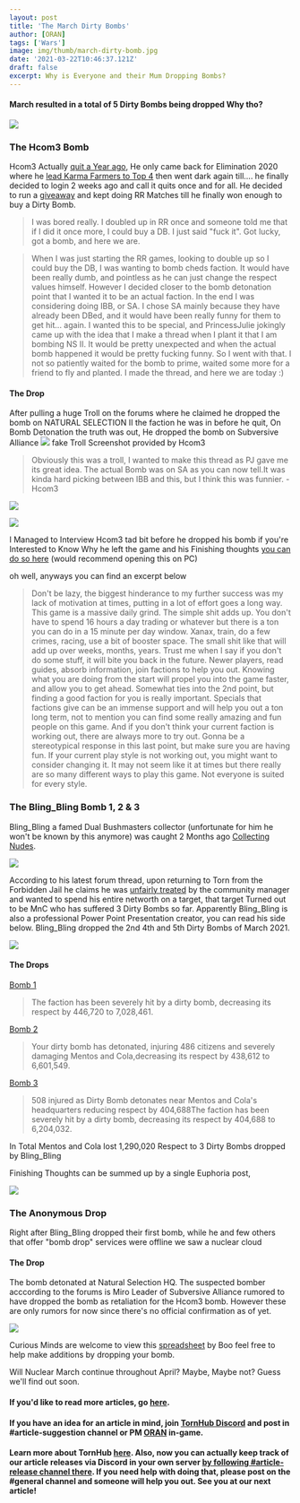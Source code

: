 ```yaml
---
layout: post
title: 'The March Dirty Bombs'
author: [ORAN]
tags: ['Wars']
image: img/thumb/march-dirty-bomb.jpg
date: '2021-03-22T10:46:37.121Z'
draft: false
excerpt: Why is Everyone and their Mum Dropping Bombs?
---
```

#### March resulted in a total of 5 Dirty Bombs being dropped Why tho?  

![](https://i.oran.pw/images/j9mLm.jpeg)

### The Hcom3 Bomb

Hcom3 Actually [quit a Year ago](https://www.torn.com/forums.php#/p=threads&f=2&t=16169821&b=0&a=0), He only came back for Elimination 2020 where he [lead Karma Farmers to Top 4](https://www.torn.com/forums.php#/p=threads&f=2&t=16187049&b=0&a=0&start=0&to=20798741) then went dark again till.... he finally decided to login 2 weeks ago and call it quits once and for all. He decided to run a [giveaway](https://www.torn.com/forums.php?p=threads&f=13&t=16215207) and kept doing RR Matches till he finally won enough to buy a Dirty Bomb. 

>I was bored really. I doubled up in RR once and someone told me that if I did it once more, I could buy a DB. I just said "fuck it". Got lucky, got a bomb, and here we are.

>When I was just starting the RR games, looking to double up so I could buy the DB, I was wanting to bomb cheds faction. It would have been really dumb, and pointless as he can just change the respect values himself. However I decided closer to the bomb detonation point that I wanted it to be an actual faction. In the end I was considering doing IBB, or SA. I chose SA mainly because they have already been DBed, and it would have been really funny for them to get hit... again. 
I wanted this to be special, and PrincessJulie jokingly came up with the idea that I make a thread when I plant it that I am bombing NS II. It would be pretty unexpected and when the actual bomb happened it would be pretty fucking funny. So I went with that. I not so patiently waited for the bomb to prime, waited some more for a friend to fly and planted. I made the thread, and here we are today :)

#### The Drop 

After pulling a huge Troll on the forums where he claimed he dropped the bomb on NATURAL SELECTION II the faction he was in before he quit, On Bomb Detonation the truth was out, He dropped the bomb on Subversive Alliance 
![](https://i.imgur.com/AioOyYG.png) 
fake Troll Screenshot provided by Hcom3 

>Obviously this was a troll, I wanted to make this thread as PJ gave me its great idea. The actual Bomb was on SA as you can now tell.It was kinda hard picking between IBB and this, but I think this was funnier.
 -Hcom3 

![](https://i.imgur.com/9OsjgVa.png)  

![](https://i.imgur.com/DZzgPRn.png) 

I Managed to Interview Hcom3 tad bit before he dropped his bomb if you're Interested to Know Why he left the game  and his Finishing thoughts [you can do so here](https://oran.pw/hcom.txt) (would recommend opening this on PC)

oh well, anyways you can find an excerpt below 

>Don't be lazy, the biggest hinderance to my further success was my lack of motivation at times, putting in a lot of effort goes a long way. This game is a massive daily grind. The simple shit adds up. You don't have to spend 16 hours a day trading or whatever but there is a ton you can do in a 15 minute per day window. Xanax, train, do a few crimes, racing, use a bit of booster space. The small shit like that will add up over weeks, months, years. Trust me when I say if you don't do some stuff, it will bite you back in the future.
Newer players, read guides, absorb information, join factions to help you out. Knowing what you are doing from the start will propel you into the game faster, and allow you to get ahead.
Somewhat ties into the 2nd point, but finding a good faction for you is really important. Specials that factions give can be an immense support and will help you out a ton long term, not to mention you can find some really amazing and fun people on this game. And if you don't think your current faction is working out, there are always more to try out.
Gonna be a stereotypical response in this last point, but make sure you are having fun. If your current play style is not working out, you might want to consider changing it. It may not seem like it at times but there really are so many different ways to play this game. Not everyone is suited for every style.

### The Bling_Bling Bomb 1, 2  & 3

Bling_Bling a famed Dual Bushmasters collector (unfortunate for him he won't be known by this anymore) was caught 2 Months ago [Collecting Nudes](https://www.torn.com/forums.php?p=threads&f=2&t=16207389&b=0&a=0&start=140&to=21148774).

![](https://i.imgur.com/qkAkSnj.png) 

According to his latest forum thread, upon returning to Torn from the Forbidden Jail he claims he was [unfairly treated](https://www.torn.com/forums.php#/p=threads&f=2&t=16217401&b=0&a=0) by the community manager and wanted to spend his entire networth on a target, that target Turned out to be MnC who has suffered 3 Dirty Bombs so far. Apparently Bling_Bling is also a professional Power Point Presentation creator, you can read his side below. Bling_Bling dropped the 2nd 4th and 5th Dirty Bombs of March 2021. 

![](https://i.imgur.com/y7JEJvQ.jpg)  

#### The Drops 

[Bomb 1](https://www.torn.com/forums.php#/p=threads&f=2&t=16216476&b=0&a=0)
>The faction has been severely hit by a dirty bomb, decreasing its respect by 446,720 to 7,028,461.  

[Bomb 2](https://www.torn.com/forums.php#/p=threads&f=2&t=16216476&b=0&a=0)
>Your dirty bomb has detonated, injuring 486 citizens and severely damaging Mentos and Cola,decreasing its respect by 438,612 to 6,601,549.	  

[Bomb 3](https://www.torn.com/forums.php#/p=threads&f=2&t=16216476&b=0&a=0)
>508 injured as Dirty Bomb detonates near Mentos and Cola's headquarters reducing respect by 404,688The faction has been severely hit by a dirty bomb, decreasing its respect by 404,688 to 6,204,032.	 

In Total Mentos and Cola lost 1,290,020 Respect to 3 Dirty Bombs dropped by Bling_Bling  

Finishing Thoughts can be summed up by a single Euphoria post, 

![](https://i.imgur.com/jTnOKIs.png)  

### The Anonymous Drop

Right after Bling_Bling dropped their first bomb, while he and few others that offer "bomb drop" services were offline we saw a nuclear cloud

#### The Drop

 The bomb detonated at Natural Selection HQ. The suspected bomber acccording to the forums is Miro Leader of Subversive Alliance rumored to have dropped the bomb as retaliation for the Hcom3 bomb. However these are only rumors for now since there's no official confirmation as of yet. 

![](https://i.imgur.com/JrHv7gu.png) 

Curious Minds are welcome to view this [spreadsheet](https://docs.google.com/spreadsheets/d/e/2PACX-1vTZwx5UKq-rfVl6KJdZ9a4sUqqLux2P_USgDeg6knfyoyH4f9yvJ7rQrBSY6XAcLzXPLrRJb6uib1pq/pubhtml) by Boo feel free to help make additions by dropping your bomb.  

Will Nuclear March continue throughout April? Maybe, Maybe not? Guess we'll find out soon. 


#### If you'd like to read more articles, go [here](https://torn.oran.pw).  
#### If you have an idea for an article in mind, join [TornHub Discord](https://discord.gg/yvNCTXB) and post in #article-suggestion channel or PM [ORAN](https://www.torn.com/profiles.php?XID=1778676) in-game.
#### Learn more about TornHub [here](https://torn.oran.pw/welcome-to-tornhub/). Also, now you can **actually** keep track of our article releases via Discord in your own server [by following #article-release channel there](https://discord.gg/yvNCTXB). If you need help with doing that, please post on the #general channel and someone will help you out. See you at our next article!     

